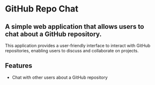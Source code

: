 # GitHub Repo Chat

## A simple web application that allows users to chat about a GitHub repository.

This application provides a user-friendly interface to interact with GitHub repositories, enabling users to discuss and collaborate on projects.


## Features

- Chat with other users about a GitHub repository


